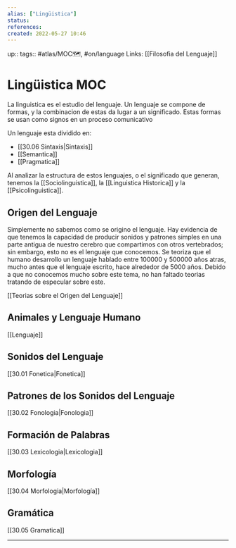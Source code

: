 ```yaml
---
alias: ["Lingüistica"]
status:
references:
created: 2022-05-27 10:46
---
```

up:: 
tags:: #atlas/MOC🗺, #on/language 
Links: [[Filosofia del Lenguaje]]
# Lingüistica MOC
La linguistica es el estudio del lenguaje. Un lenguaje se compone de formas, y la combinacion de estas da lugar a un significado. Estas formas se usan como signos en un proceso comunicativo

Un lenguaje esta dividido en:
- [[30.06 Sintaxis|Sintaxis]]
- [[Semantica]]
- [[Pragmatica]]

Al analizar la estructura de estos lenguajes, o el significado que generan, tenemos la [[Sociolinguistica]], la [[Linguistica Historica]] y la [[Psicolinguistica]].

## Origen del Lenguaje
Simplemente no sabemos como se origino el lenguaje. Hay evidencia de que tenemos la capacidad de producir sonidos y patrones simples en una parte antigua de nuestro cerebro que compartimos con otros vertebrados; sin embargo, esto no es el lenguaje que conocemos. Se teoriza que el humano desarrollo un lenguaje hablado entre 100000 y 500000 años atras, mucho antes que el lenguaje escrito, hace alrededor de 5000 años. Debido a que no conocemos mucho sobre este tema, no han faltado teorias tratando de especular sobre este.

[[Teorias sobre el Origen del Lenguaje]]

## Animales y Lenguaje Humano
[[Lenguaje]]

## Sonidos del Lenguaje
[[30.01 Fonetica|Fonetica]]

## Patrones de los Sonidos del Lenguaje
[[30.02 Fonologia|Fonologia]]

## Formación de Palabras
[[30.03 Lexicologia|Lexicologia]]

## Morfología
[[30.04 Morfologia|Morfología]]

## Gramática
[[30.05 Gramatica]]

---